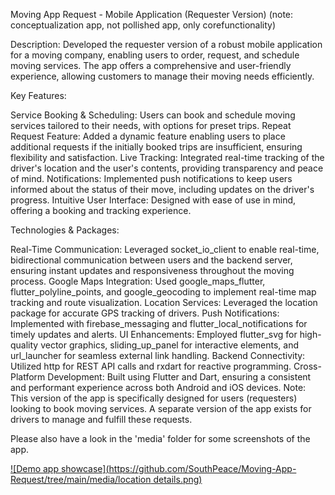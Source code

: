 Moving App Request - Mobile Application (Requester Version)
(note: conceptualization app, not pollished app, only corefunctionality)

Description:
Developed the requester version of a robust mobile application for a moving company, enabling users to order, request, and schedule moving services. 
The app offers a comprehensive and user-friendly experience, allowing customers to manage their moving needs efficiently.

Key Features:

Service Booking & Scheduling: Users can book and schedule moving services tailored to their needs, with options for preset trips.
Repeat Request Feature: Added a dynamic feature enabling users to place additional requests if the initially booked trips are insufficient, ensuring flexibility and satisfaction.
Live Tracking: Integrated real-time tracking of the driver's location and the user's contents, providing transparency and peace of mind.
Notifications: Implemented push notifications to keep users informed about the status of their move, including updates on the driver's progress.
Intuitive User Interface: Designed with ease of use in mind, offering a booking and tracking experience.

Technologies & Packages:

Real-Time Communication: Leveraged socket_io_client to enable real-time, bidirectional communication between users and the backend server, ensuring instant updates and responsiveness throughout the moving process.
Google Maps Integration: Used google_maps_flutter, flutter_polyline_points, and google_geocoding to implement real-time map tracking and route visualization.
Location Services: Leveraged the location package for accurate GPS tracking of drivers.
Push Notifications: Implemented with firebase_messaging and flutter_local_notifications for timely updates and alerts.
UI Enhancements: Employed flutter_svg for high-quality vector graphics, sliding_up_panel for interactive elements, and url_launcher for seamless external link handling.
Backend Connectivity: Utilized http for REST API calls and rxdart for reactive programming.
Cross-Platform Development: Built using Flutter and Dart, ensuring a consistent and performant experience across both Android and iOS devices.
Note: This version of the app is specifically designed for users (requesters) looking to book moving services. A separate version of the app exists for drivers to manage and fulfill these requests.

Please also have a look in the 'media' folder for some screenshots of the app.

[![Demo app showcase](https://github.com/SouthPeace/Moving-App-Request/tree/main/media/location details.png)](https://youtu.be/c-SMFXBvXJQ)

